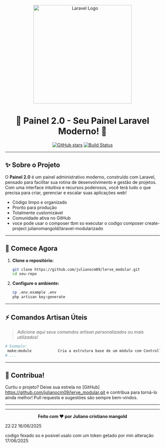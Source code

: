 <p align="center">
    <img src="https://raw.githubusercontent.com/laravel/art/master/logo-lockup/5%20SVG/2%20CMYK/1%20Full%20Color/laravel-logolockup-cmyk-red.svg" width="320" alt="Laravel Logo">
</p>

<h1 align="center">🚀 Painel 2.0 - Seu Painel Laravel Moderno! 🚀</h1>

<p align="center">
    <a href="https://github.com/julianocm09/lerve_modular"><img src="https://img.shields.io/github/stars/julianocm09/lerve_modular?style=social" alt="GitHub stars"></a>
    <a href="https://github.com/julianocm09/lerve_modular/actions"><img src="https://github.com/julianocm09/lerve_modular/workflows/CI/badge.svg" alt="Build Status"></a>
   
</p>

---

## ✨ Sobre o Projeto

O **Painel 2.0** é um painel administrativo moderno, construído com Laravel, pensado para facilitar sua rotina de desenvolvimento e gestão de projetos. Com uma interface intuitiva e recursos poderosos, você terá tudo o que precisa para criar, gerenciar e escalar suas aplicações web!

- Código limpo e organizado
- Pronto para produção
- Totalmente customizável
- Comunidade ativa no GitHub
- voce pode usar o composer tbm so executar o codigo composer create-project julianomangold/laravel-modularizado
---

## 🚀 Comece Agora

1. **Clone o repositório:**
     ```bash
     git clone https://github.com/julianocm09/lerve_modular.git
     cd seu-repo
     ```


2. **Configure o ambiente:**
     ```bash
     cp .env.example .env
     php artisan key:generate
     ```

---

## ⚡ Comandos Artisan Úteis

> _Adicione aqui seus comandos artisan personalizados ou mais utilizados!_

```bash
# Exemplo:
 make:module            Cria a estrutura base de um módulo com Controller, Model, View, Rotas e adiciona no menu
# ...
```

---

## 🌟 Contribua!

Curtiu o projeto? Deixe sua estrela no [GitHub] https://github.com/julianocm09/lerve_modular.git e contribua para torná-lo ainda melhor! Pull requests e sugestões são sempre bem-vindos.

---


---

<p align="center">
    <b>Feito com ❤️ por Juliano cristiano mangold</b>
</p>
22:22 16/06/2025


codigo fexado so e posivel usalo com um token getado por min
alteração 17/06/2025
